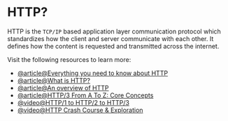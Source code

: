 # HTTP?

HTTP is the `TCP/IP` based application layer communication protocol which standardizes how the client and server communicate with each other. It defines how the content is requested and transmitted across the internet.

Visit the following resources to learn more:

- [@article@Everything you need to know about HTTP](https://cs.fyi/guide/http-in-depth)
- [@article@What is HTTP?](https://www.cloudflare.com/en-gb/learning/ddos/glossary/hypertext-transfer-protocol-http/)
- [@article@An overview of HTTP](https://developer.mozilla.org/en-US/docs/Web/HTTP/Overview)
- [@article@HTTP/3 From A To Z: Core Concepts](https://www.smashingmagazine.com/2021/08/http3-core-concepts-part1/)
- [@video@HTTP/1 to HTTP/2 to HTTP/3](https://www.youtube.com/watch?v=a-sBfyiXysI)
- [@video@HTTP Crash Course & Exploration](https://www.youtube.com/watch?v=iYM2zFP3Zn0)